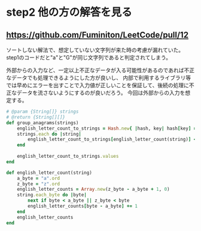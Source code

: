 # step2 他の方の解答を見る
## https://github.com/Fuminiton/LeetCode/pull/12

ソートしない解法で、想定していない文字列が来た時の考慮が漏れていた。
step1のコードだと"a"と"G"が同じ文字列であると判定されてしまう。

外部からの入力など、一定以上不正なデータが入る可能性があるのであれば不正なデータでも処理できるようにした方が良いし、
内部で利用するライブラリ等では早めにエラーを出すことで入力値が正しいことを保証して、後続の処理に不正なデータを流さないようにするのが良いだろう。
今回は外部からの入力を想定する。

```ruby
# @param {String[]} strings
# @return {String[][]}
def group_anagrams(strings)
    english_letter_count_to_strings = Hash.new{ |hash, key| hash[key] = [] }
    strings.each do |string|
        english_letter_count_to_strings[english_letter_count(string)] << string
    end
    
    english_letter_count_to_strings.values
end

def english_letter_count(string)
    a_byte = "a".ord
    z_byte = "z".ord
    english_letter_counts = Array.new(z_byte - a_byte + 1, 0)
    string.each_byte do |byte|
        next if byte < a_byte || z_byte < byte
        english_letter_counts[byte - a_byte] += 1
    end
    english_letter_counts
end
```

